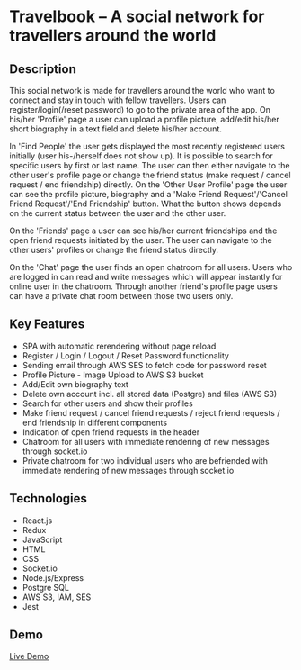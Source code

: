 # Travelbook &ndash; A social network for travellers around the world

## Description

This social network is made for travellers around the world who want to connect and stay in touch with fellow travellers. Users can register/login(/reset password) to go to the private area of the app. On his/her 'Profile' page a user can upload a profile picture, add/edit his/her short biography in a text field and delete his/her account.

In 'Find People' the user gets displayed the most recently registered users initially (user his-/herself does not show up). It is possible to search for specific users by first or last name. The user can then either navigate to the other user's profile page or change the friend status (make request / cancel request / end friendship) directly. On the 'Other User Profile' page the user can see the profile picture, biography and a 'Make Friend Request'/'Cancel Friend Request'/'End Friendship' button. What the button shows depends on the current status between the user and the other user.

On the 'Friends' page a user can see his/her current friendships and the open friend requests initiated by the user. The user can navigate to the other users' profiles or change the friend status directly.

On the 'Chat' page the user finds an open chatroom for all users. Users who are logged in can read and write messages which will appear instantly for online user in the chatroom. Through another friend's profile page users can have a private chat room between those two users only.

## Key Features

-   SPA with automatic rerendering without page reload
-   Register / Login / Logout / Reset Password functionality
-   Sending email through AWS SES to fetch code for password reset
-   Profile Picture - Image Upload to AWS S3 bucket
-   Add/Edit own biography text
-   Delete own account incl. all stored data (Postgre) and files (AWS S3)
-   Search for other users and show their profiles
-   Make friend request / cancel friend requests / reject friend requests / end friendship in different components
-   Indication of open friend requests in the header
-   Chatroom for all users with immediate rendering of new messages through socket.io
-   Private chatroom for two individual users who are befriended with immediate rendering of new messages through socket.io

## Technologies

-   React.js
-   Redux
-   JavaScript
-   HTML
-   CSS
-   Socket.io
-   Node.js/Express
-   Postgre SQL
-   AWS S3, IAM, SES
-   Jest

## Demo

[Live Demo](https://travelbook-network.herokuapp.com/)

